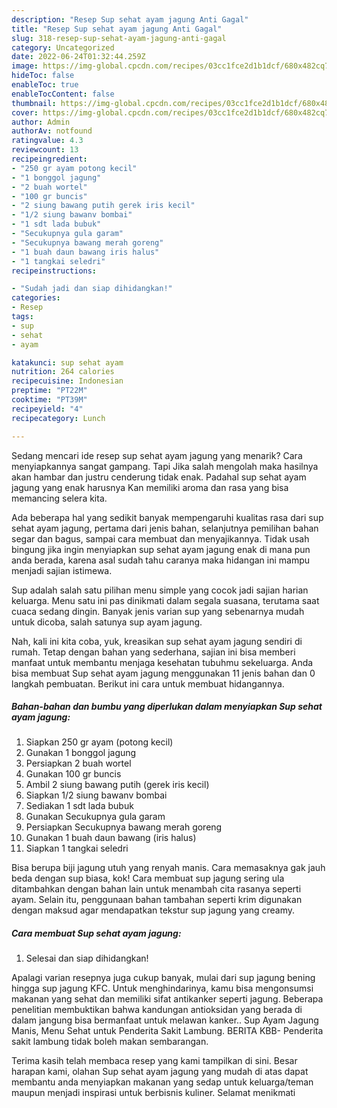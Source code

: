 ```yaml
---
description: "Resep Sup sehat ayam jagung Anti Gagal"
title: "Resep Sup sehat ayam jagung Anti Gagal"
slug: 318-resep-sup-sehat-ayam-jagung-anti-gagal
category: Uncategorized
date: 2022-06-24T01:32:44.259Z
image: https://img-global.cpcdn.com/recipes/03cc1fce2d1b1dcf/680x482cq70/sup-sehat-ayam-jagung-foto-resep-utama.jpg
hideToc: false
enableToc: true
enableTocContent: false
thumbnail: https://img-global.cpcdn.com/recipes/03cc1fce2d1b1dcf/680x482cq70/sup-sehat-ayam-jagung-foto-resep-utama.jpg
cover: https://img-global.cpcdn.com/recipes/03cc1fce2d1b1dcf/680x482cq70/sup-sehat-ayam-jagung-foto-resep-utama.jpg
author: Admin
authorAv: notfound
ratingvalue: 4.3
reviewcount: 13
recipeingredient:
- "250 gr ayam potong kecil"
- "1 bonggol jagung"
- "2 buah wortel"
- "100 gr buncis"
- "2 siung bawang putih gerek iris kecil"
- "1/2 siung bawanv bombai"
- "1 sdt lada bubuk"
- "Secukupnya gula garam"
- "Secukupnya bawang merah goreng"
- "1 buah daun bawang iris halus"
- "1 tangkai seledri"
recipeinstructions:

- "Sudah jadi dan siap dihidangkan!"
categories:
- Resep
tags:
- sup
- sehat
- ayam

katakunci: sup sehat ayam 
nutrition: 264 calories
recipecuisine: Indonesian
preptime: "PT22M"
cooktime: "PT39M"
recipeyield: "4"
recipecategory: Lunch

---
```



Sedang mencari ide resep sup sehat ayam jagung yang menarik? Cara menyiapkannya sangat gampang. Tapi Jika salah mengolah maka hasilnya akan hambar dan justru cenderung tidak enak. Padahal sup sehat ayam jagung yang enak harusnya Kan memiliki aroma dan rasa yang bisa memancing selera kita.


Ada beberapa hal yang sedikit banyak mempengaruhi kualitas rasa dari sup sehat ayam jagung, pertama dari jenis bahan, selanjutnya pemilihan bahan segar dan bagus, sampai cara membuat dan menyajikannya. Tidak usah bingung jika ingin menyiapkan sup sehat ayam jagung enak di mana pun anda berada, karena asal sudah tahu caranya maka hidangan ini mampu menjadi sajian istimewa.

Sup adalah salah satu pilihan menu simple yang cocok jadi sajian harian keluarga. Menu satu ini pas dinikmati dalam segala suasana, terutama saat cuaca sedang dingin. Banyak jenis varian sup yang sebenarnya mudah untuk dicoba, salah satunya sup ayam jagung.


Nah, kali ini kita coba, yuk, kreasikan sup sehat ayam jagung sendiri di rumah. Tetap dengan bahan yang sederhana, sajian ini bisa memberi manfaat untuk membantu menjaga kesehatan tubuhmu sekeluarga. Anda bisa membuat Sup sehat ayam jagung menggunakan 11 jenis bahan dan 0 langkah pembuatan. Berikut ini cara untuk membuat hidangannya.

<!--inarticleads1-->

##### Bahan-bahan dan bumbu yang diperlukan dalam menyiapkan Sup sehat ayam jagung:

1. Siapkan 250 gr ayam (potong kecil)
1. Gunakan 1 bonggol jagung
1. Persiapkan 2 buah wortel
1. Gunakan 100 gr buncis
1. Ambil 2 siung bawang putih (gerek iris kecil)
1. Siapkan 1/2 siung bawanv bombai
1. Sediakan 1 sdt lada bubuk
1. Gunakan Secukupnya gula garam
1. Persiapkan Secukupnya bawang merah goreng
1. Gunakan 1 buah daun bawang (iris halus)
1. Siapkan 1 tangkai seledri


Bisa berupa biji jagung utuh yang renyah manis. Cara memasaknya gak jauh beda dengan sup biasa, kok! Cara membuat sup jagung sering ula ditambahkan dengan bahan lain untuk menambah cita rasanya seperti ayam. Selain itu, penggunaan bahan tambahan seperti krim digunakan dengan maksud agar mendapatkan tekstur sup jagung yang creamy. 

<!--inarticleads2-->

##### Cara membuat Sup sehat ayam jagung:


1. Selesai dan siap dihidangkan!

Apalagi varian resepnya juga cukup banyak, mulai dari sup jagung bening hingga sup jagung KFC. Untuk menghindarinya, kamu bisa mengonsumsi makanan yang sehat dan memiliki sifat antikanker seperti jagung. Beberapa penelitian membuktikan bahwa kandungan antioksidan yang berada di dalam jangung bisa bermanfaat untuk melawan kanker.. Sup Ayam Jagung Manis, Menu Sehat untuk Penderita Sakit Lambung. BERITA KBB- Penderita sakit lambung tidak boleh makan sembarangan. 

Terima kasih telah membaca resep yang kami tampilkan di sini. Besar harapan kami, olahan Sup sehat ayam jagung yang mudah di atas dapat membantu anda menyiapkan makanan yang sedap untuk keluarga/teman maupun menjadi inspirasi untuk berbisnis kuliner. Selamat menikmati
